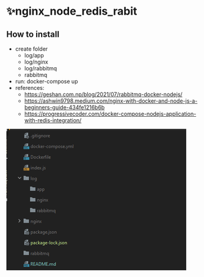 # ✨nginx_node_redis_rabit
## How to install
- create folder 
  - log/app
  - log/nginx
  - log/rabbitmq
  - rabbitmq  
 - run: docker-compose up
 - references:
     - https://geshan.com.np/blog/2021/07/rabbitmq-docker-nodejs/
     - https://ashwin9798.medium.com/nginx-with-docker-and-node-js-a-beginners-guide-434fe1216b6b
     - https://progressivecoder.com/docker-compose-nodejs-application-with-redis-integration/
  
![alt image_install](./image_install.png)
    
